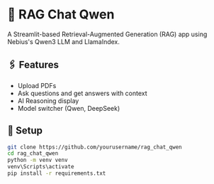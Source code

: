 # 🧠 RAG Chat Qwen

A Streamlit-based Retrieval-Augmented Generation (RAG) app using Nebius's Qwen3 LLM and LlamaIndex.

## 🖇 Features
- Upload PDFs
- Ask questions and get answers with context
- AI Reasoning display
- Model switcher (Qwen, DeepSeek)

## 🚀 Setup

```bash
git clone https://github.com/yourusername/rag_chat_qwen
cd rag_chat_qwen
python -m venv venv
venv\Scripts\activate
pip install -r requirements.txt
